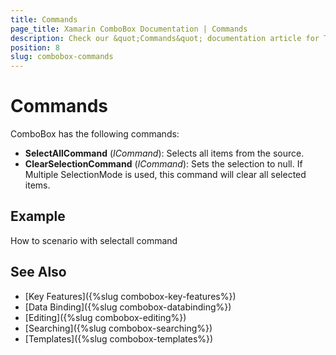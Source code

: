 ```yaml
---
title: Commands
page_title: Xamarin ComboBox Documentation | Commands
description: Check our &quot;Commands&quot; documentation article for Telerik ComboBox for Xamarin control.
position: 8
slug: combobox-commands
---
```


# Commands

ComboBox has the following commands:

- **SelectAllCommand** (*ICommand*): Selects all items from the source.
- **ClearSelectionCommand** (*ICommand*): Sets the selection to null. If Multiple SelectionMode is used, this command will clear all selected items.

## Example

How to scenario with selectall command 

## See Also

- [Key Features]({%slug combobox-key-features%})
- [Data Binding]({%slug combobox-databinding%})
- [Editing]({%slug combobox-editing%})
- [Searching]({%slug combobox-searching%})
- [Templates]({%slug combobox-templates%})
